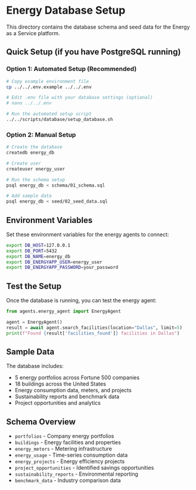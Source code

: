 # Energy Database Setup

This directory contains the database schema and seed data for the Energy as a Service platform.

## Quick Setup (if you have PostgreSQL running)

### Option 1: Automated Setup (Recommended)
```bash
# Copy example environment file
cp ../../.env.example ../../.env

# Edit .env file with your database settings (optional)
# nano ../../.env

# Run the automated setup script
../../scripts/database/setup_database.sh
```

### Option 2: Manual Setup
```bash
# Create the database
createdb energy_db

# Create user
createuser energy_user

# Run the schema setup
psql energy_db < schema/01_schema.sql

# Add sample data
psql energy_db < seed/02_seed_data.sql
```

## Environment Variables

Set these environment variables for the energy agents to connect:

```bash
export DB_HOST=127.0.0.1
export DB_PORT=5432
export DB_NAME=energy_db
export DB_ENERGYAPP_USER=energy_user
export DB_ENERGYAPP_PASSWORD=your_password
```

## Test the Setup

Once the database is running, you can test the energy agent:

```python
from agents.energy_agent import EnergyAgent

agent = EnergyAgent()
result = await agent.search_facilities(location="Dallas", limit=5)
print(f"Found {result['facilities_found']} facilities in Dallas")
```

## Sample Data

The database includes:
- 5 energy portfolios across Fortune 500 companies
- 18 buildings across the United States
- Energy consumption data, meters, and projects
- Sustainability reports and benchmark data
- Project opportunities and analytics

## Schema Overview

- `portfolios` - Company energy portfolios
- `buildings` - Energy facilities and properties
- `energy_meters` - Metering infrastructure
- `energy_usage` - Time-series consumption data
- `energy_projects` - Energy efficiency projects
- `project_opportunities` - Identified savings opportunities
- `sustainability_reports` - Environmental reporting
- `benchmark_data` - Industry comparison data 